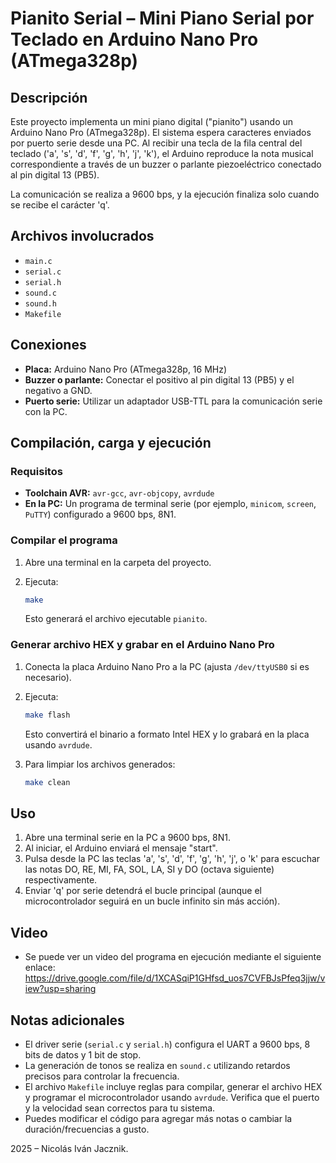 # Pianito Serial – Mini Piano Serial por Teclado en Arduino Nano Pro (ATmega328p)

## Descripción

Este proyecto implementa un mini piano digital ("pianito") usando un Arduino Nano Pro (ATmega328p). El sistema espera caracteres enviados por puerto serie desde una PC. Al recibir una tecla de la fila central del teclado ('a', 's', 'd', 'f', 'g', 'h', 'j', 'k'), el Arduino reproduce la nota musical correspondiente a través de un buzzer o parlante piezoeléctrico conectado al pin digital 13 (PB5).

La comunicación se realiza a 9600 bps, y la ejecución finaliza solo cuando se recibe el carácter 'q'.

## Archivos involucrados

- `main.c`
- `serial.c`
- `serial.h`
- `sound.c`
- `sound.h`
- `Makefile`

## Conexiones

- **Placa:** Arduino Nano Pro (ATmega328p, 16 MHz)
- **Buzzer o parlante:** Conectar el positivo al pin digital 13 (PB5) y el negativo a GND.
- **Puerto serie:** Utilizar un adaptador USB-TTL para la comunicación serie con la PC.

## Compilación, carga y ejecución

### Requisitos

- **Toolchain AVR:** `avr-gcc`, `avr-objcopy`, `avrdude`
- **En la PC:** Un programa de terminal serie (por ejemplo, `minicom`, `screen`, `PuTTY`) configurado a 9600 bps, 8N1.

### Compilar el programa

1. Abre una terminal en la carpeta del proyecto.
2. Ejecuta:

   ```sh
   make
   ```

   Esto generará el archivo ejecutable `pianito`.

### Generar archivo HEX y grabar en el Arduino Nano Pro

1. Conecta la placa Arduino Nano Pro a la PC (ajusta `/dev/ttyUSB0` si es necesario).
2. Ejecuta:

   ```sh
   make flash
   ```

   Esto convertirá el binario a formato Intel HEX y lo grabará en la placa usando `avrdude`.

3. Para limpiar los archivos generados:

   ```sh
   make clean
   ```

## Uso

1. Abre una terminal serie en la PC a 9600 bps, 8N1.
2. Al iniciar, el Arduino enviará el mensaje "start".
3. Pulsa desde la PC las teclas 'a', 's', 'd', 'f', 'g', 'h', 'j', o 'k' para escuchar las notas DO, RE, MI, FA, SOL, LA, SI y DO (octava siguiente) respectivamente.
4. Enviar 'q' por serie detendrá el bucle principal (aunque el microcontrolador seguirá en un bucle infinito sin más acción).

## Video

- Se puede ver un video del programa en ejecución mediante el siguiente enlace: https://drive.google.com/file/d/1XCASqiP1GHfsd_uos7CVFBJsPfeq3jjw/view?usp=sharing

## Notas adicionales

- El driver serie (`serial.c` y `serial.h`) configura el UART a 9600 bps, 8 bits de datos y 1 bit de stop.
- La generación de tonos se realiza en `sound.c` utilizando retardos precisos para controlar la frecuencia.
- El archivo `Makefile` incluye reglas para compilar, generar el archivo HEX y programar el microcontrolador usando `avrdude`. Verifica que el puerto y la velocidad sean correctos para tu sistema.
- Puedes modificar el código para agregar más notas o cambiar la duración/frecuencias a gusto.

2025 – Nicolás Iván Jacznik.